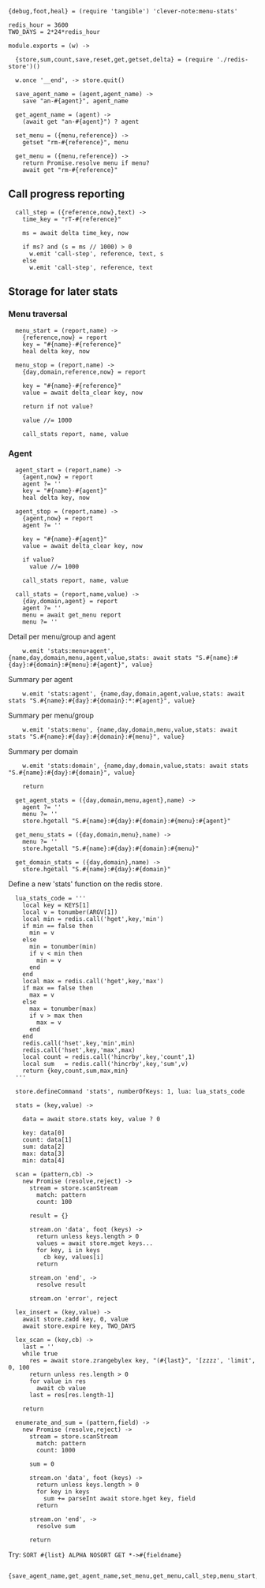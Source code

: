     {debug,foot,heal} = (require 'tangible') 'clever-note:menu-stats'

    redis_hour = 3600
    TWO_DAYS = 2*24*redis_hour

    module.exports = (w) ->

      {store,sum,count,save,reset,get,getset,delta} = (require './redis-store')()

      w.once '__end', -> store.quit()

      save_agent_name = (agent,agent_name) ->
        save "an-#{agent}", agent_name

      get_agent_name = (agent) ->
        (await get "an-#{agent}") ? agent

      set_menu = ({menu,reference}) ->
        getset "rm-#{reference}", menu

      get_menu = ({menu,reference}) ->
        return Promise.resolve menu if menu?
        await get "rm-#{reference}"

Call progress reporting
-----------------------

      call_step = ({reference,now},text) ->
        time_key = "rT-#{reference}"

        ms = await delta time_key, now

        if ms? and (s = ms // 1000) > 0
          w.emit 'call-step', reference, text, s
        else
          w.emit 'call-step', reference, text

Storage for later stats
-----------------------

### Menu traversal

      menu_start = (report,name) ->
        {reference,now} = report
        key = "#{name}-#{reference}"
        heal delta key, now

      menu_stop = (report,name) ->
        {day,domain,reference,now} = report

        key = "#{name}-#{reference}"
        value = await delta_clear key, now

        return if not value?

        value //= 1000

        call_stats report, name, value

### Agent

      agent_start = (report,name) ->
        {agent,now} = report
        agent ?= ''
        key = "#{name}-#{agent}"
        heal delta key, now

      agent_stop = (report,name) ->
        {agent,now} = report
        agent ?= ''

        key = "#{name}-#{agent}"
        value = await delta_clear key, now

        if value?
          value //= 1000

        call_stats report, name, value

      call_stats = (report,name,value) ->
        {day,domain,agent} = report
        agent ?= ''
        menu = await get_menu report
        menu ?= ''

Detail per menu/group and agent

        w.emit 'stats:menu+agent', {name,day,domain,menu,agent,value,stats: await stats "S.#{name}:#{day}:#{domain}:#{menu}:#{agent}", value}

Summary per agent

        w.emit 'stats:agent', {name,day,domain,agent,value,stats: await stats "S.#{name}:#{day}:#{domain}:*:#{agent}", value}

Summary per menu/group

        w.emit 'stats:menu', {name,day,domain,menu,value,stats: await stats "S.#{name}:#{day}:#{domain}:#{menu}", value}

Summary per domain

        w.emit 'stats:domain', {name,day,domain,value,stats: await stats "S.#{name}:#{day}:#{domain}", value}

        return

      get_agent_stats = ({day,domain,menu,agent},name) ->
        agent ?= ''
        menu ?= ''
        store.hgetall "S.#{name}:#{day}:#{domain}:#{menu}:#{agent}"

      get_menu_stats = ({day,domain,menu},name) ->
        menu ?= ''
        store.hgetall "S.#{name}:#{day}:#{domain}:#{menu}"

      get_domain_stats = ({day,domain},name) ->
        store.hgetall "S.#{name}:#{day}:#{domain}"

Define a new 'stats' function on the redis store.

      lua_stats_code = '''
        local key = KEYS[1]
        local v = tonumber(ARGV[1])
        local min = redis.call('hget',key,'min')
        if min == false then
          min = v
        else
          min = tonumber(min)
          if v < min then
            min = v
          end
        end
        local max = redis.call('hget',key,'max')
        if max == false then
          max = v
        else
          max = tonumber(max)
          if v > max then
            max = v
          end
        end
        redis.call('hset',key,'min',min)
        redis.call('hset',key,'max',max)
        local count = redis.call('hincrby',key,'count',1)
        local sum   = redis.call('hincrby',key,'sum',v)
        return {key,count,sum,max,min}
      '''

      store.defineCommand 'stats', numberOfKeys: 1, lua: lua_stats_code

      stats = (key,value) ->

        data = await store.stats key, value ? 0

        key: data[0]
        count: data[1]
        sum: data[2]
        max: data[3]
        min: data[4]

      scan = (pattern,cb) ->
        new Promise (resolve,reject) ->
          stream = store.scanStream
            match: pattern
            count: 100

          result = {}

          stream.on 'data', foot (keys) ->
            return unless keys.length > 0
            values = await store.mget keys...
            for key, i in keys
              cb key, values[i]
            return

          stream.on 'end', ->
            resolve result

          stream.on 'error', reject

      lex_insert = (key,value) ->
        await store.zadd key, 0, value
        await store.expire key, TWO_DAYS

      lex_scan = (key,cb) ->
        last = ''
        while true
          res = await store.zrangebylex key, "(#{last}", '[zzzz', 'limit', 0, 100
          return unless res.length > 0
          for value in res
            await cb value
          last = res[res.length-1]

        return

      enumerate_and_sum = (pattern,field) ->
        new Promise (resolve,reject) ->
          stream = store.scanStream
            match: pattern
            count: 1000

          sum = 0

          stream.on 'data', foot (keys) ->
            return unless keys.length > 0
            for key in keys
              sum += parseInt await store.hget key, field
            return

          stream.on 'end', ->
            resolve sum

          return

Try: `SORT #{list} ALPHA NOSORT GET *->#{fieldname}`

      {save_agent_name,get_agent_name,set_menu,get_menu,call_step,menu_start,menu_stop,agent_start,agent_stop,call_stats,get_agent_stats,get_menu_stats,get_domain_stats,lex_insert,lex_scan,enumerate_and_sum}
